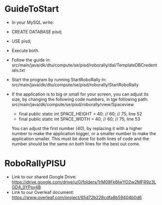 # GuideToStart
- In your MySQL write: 
- CREATE DATABASE pisd;
- USE pisd;
- Execute both.


- Follow the guide in: 
src/main/java/dk/dtu/compute/se/pisd/roborally/dal/TemplateDBCredentials.txt


- Start the program by running StartRoboRally in: 
src/main/java/dk/dtu/compute/se/pisd/roborally/StartRoboRally

- If the application is to big or small for your screen, you can adjust its size, by changing the following code numbers, in tge following path:
src/main/java/dk/compute/se/pisd/roborally/view/Spaceview
   - final public static int SPACE_HEIGHT = 40; // 60; // 75; line 52
   - final public static int SPACE_WIDTH = 40;  // 60; // 75; line 53
     
    You can adjust the first number (40), by replacing it with a higher number to make the application bigger, or a smaller number to make the application smaller. This must be done for both lines of code and the number should be the same on both lines for the best out come.


# RoboRallyPISU
- Link to our shared Google Drive: https://drive.google.com/drive/u/0/folders/1rM09Fk6IwYO2w2MFR9z3LGD4_0YPsv4B
- Link to our Overleaf document: https://www.overleaf.com/project/65d72b228cdfa8b59404b0d6
